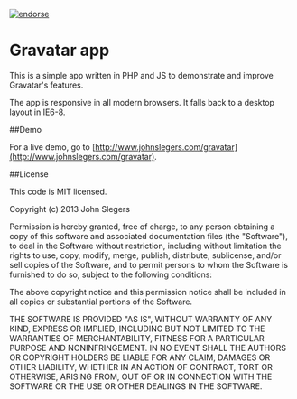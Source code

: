 [![endorse](https://api.coderwall.com/johnslegers/endorsecount.png)](https://coderwall.com/johnslegers)

Gravatar app
===============

This is a simple app written in PHP and JS to demonstrate and improve Gravatar's features.

The app is responsive in all modern browsers. It falls back to a desktop layout in IE6-8.

##Demo

For a live demo, go to [http://www.johnslegers.com/gravatar](http://www.johnslegers.com/gravatar).

##License

This code is MIT licensed.

 Copyright (c) 2013 John Slegers

 Permission is hereby granted, free of charge, to any person
 obtaining a copy of this software and associated documentation
 files (the "Software"), to deal in the Software without
 restriction, including without limitation the rights to use,
 copy, modify, merge, publish, distribute, sublicense, and/or sell
 copies of the Software, and to permit persons to whom the
 Software is furnished to do so, subject to the following
 conditions:

 The above copyright notice and this permission notice shall be
 included in all copies or substantial portions of the Software.

 THE SOFTWARE IS PROVIDED "AS IS", WITHOUT WARRANTY OF ANY KIND,
 EXPRESS OR IMPLIED, INCLUDING BUT NOT LIMITED TO THE WARRANTIES
 OF MERCHANTABILITY, FITNESS FOR A PARTICULAR PURPOSE AND
 NONINFRINGEMENT. IN NO EVENT SHALL THE AUTHORS OR COPYRIGHT
 HOLDERS BE LIABLE FOR ANY CLAIM, DAMAGES OR OTHER LIABILITY,
 WHETHER IN AN ACTION OF CONTRACT, TORT OR OTHERWISE, ARISING
 FROM, OUT OF OR IN CONNECTION WITH THE SOFTWARE OR THE USE OR
 OTHER DEALINGS IN THE SOFTWARE.
